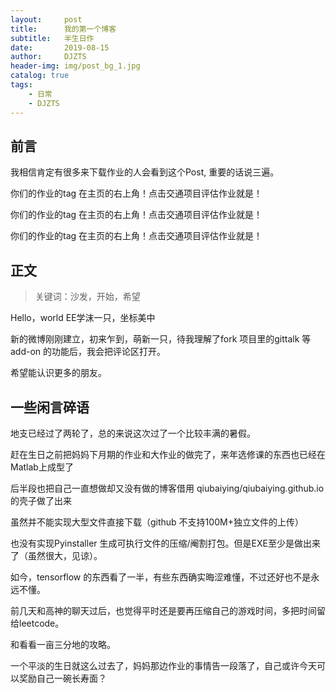 ```yaml
---
layout:     post
title:      我的第一个博客
subtitle:   半生日作
date:       2019-08-15
author:     DJZTS
header-img: img/post_bg_1.jpg
catalog: true
tags:
    - 日常
    - DJZTS
---
```


## 前言

我相信肯定有很多来下载作业的人会看到这个Post, 重要的话说三遍。

你们的作业的tag 在主页的右上角！点击交通项目评估作业就是！

你们的作业的tag 在主页的右上角！点击交通项目评估作业就是！

你们的作业的tag 在主页的右上角！点击交通项目评估作业就是！


## 正文

>关键词：沙发，开始，希望

Hello，world EE学沫一只，坐标美中

新的微博刚刚建立，初来乍到，萌新一只，待我理解了fork 项目里的gittalk 等 add-on 的功能后，我会把评论区打开。

希望能认识更多的朋友。

## 一些闲言碎语

地支已经过了两轮了，总的来说这次过了一个比较丰满的暑假。

赶在生日之前把妈妈下月期的作业和大作业的做完了，来年选修课的东西也已经在Matlab上成型了

后半段也把自己一直想做却又没有做的博客借用 qiubaiying/qiubaiying.github.io 的壳子做了出来

虽然并不能实现大型文件直接下载（github 不支持100M+独立文件的上传）

也没有实现Pyinstaller 生成可执行文件的压缩/阉割打包。但是EXE至少是做出来了（虽然很大，见谅）。

如今，tensorflow 的东西看了一半，有些东西确实晦涩难懂，不过还好也不是永远不懂。

前几天和高神的聊天过后，也觉得平时还是要再压缩自己的游戏时间，多把时间留给leetcode。

和看看一亩三分地的攻略。

一个平淡的生日就这么过去了，妈妈那边作业的事情告一段落了，自己或许今天可以奖励自己一碗长寿面？
